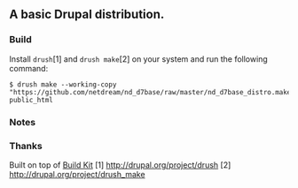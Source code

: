 ## A basic Drupal distribution.

### Build

Install `drush`[1] and `drush make`[2] on your system and run the following command:

    $ drush make --working-copy "https://github.com/netdream/nd_d7base/raw/master/nd_d7base_distro.make" public_html

### Notes


### Thanks

Built on top of [Build Kit](http://drupal.org/project/buildkit)
[1] http://drupal.org/project/drush
[2] http://drupal.org/project/drush_make
